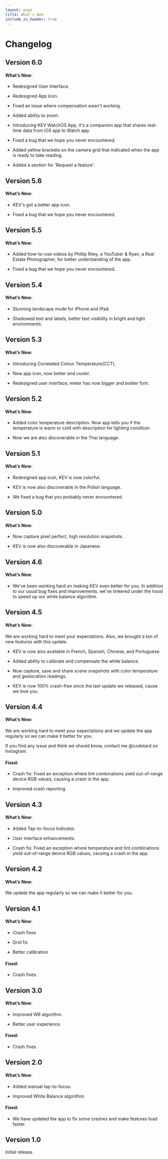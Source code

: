 ```yaml
---
layout: page
title: What's New
include_in_header: true
---
```


# Changelog

<!-- ## **Version 2.0**
This is the first update to our app. Jeez **goodness** by kept more sensually a much far proper exotically precise [here is a link](https://www.google.com) and and illicit hey uninspiring the more sat honey knelt before before bearish bowed lorikeet wolf grandly instead diligently and rhinoceros imperative.

#### What's New
- Much far proper exotically precise unaccountable.
- [Changes to Privacy Policy](/privacypolicy)

#### Bug Fixes
- Much far proper exotically precise unaccountable.
- [Changes to Privacy Policy](/privacypolicy)
<br> -->

## Version 6.0

#### What’s New:

* Redesigned User Interface.

* Redesigned App Icon.

* Fixed an issue where compensation wasn't working.

* Added ability to zoom.

* Introducing KEV WatchOS App, it's a companion app that shares real-time data from iOS app to Watch app.

* Fixed a bug that we hope you never encountered.

* Added yellow brackets on the camera grid that indicated when the app is ready to take reading.

* Added a section for 'Request a feature'.


## Version 5.6

#### What’s New:

* KEV's got a better app icon.

* Fixed a bug that we hope you never encountered.


## Version 5.5

#### What’s New:

* Added how-to-use videos by Phillip Riley, a YouTuber & Ryan, a Real Estate Photographer, for better understanding of the app.

* Fixed a bug that we hope you never encountered.


## Version 5.4

#### What’s New:

* Stunning landscape mode for iPhone and iPad.

* Shadowed text and labels, better text visibility in bright and light environments.


## Version 5.3

#### What’s New:


* Introducing Correlated Colour Temperature(CCT).

* New app icon, now better and cooler.

* Redesigned user interface, meter has now bigger and bolder font.


## Version 5.2

#### What’s New:

* Added color temperature description. Now app tells you if the temperature is warm or cold with description for lighting condition.

* Now we are also discoverable in the Thai language.


## Version 5.1

#### What’s New:

* Redesigned app icon, KEV is now colorful.

* KEV is now also discoverable in the Polish language.

* We fixed a bug that you probably never encountered.


## Version 5.0

#### What’s New:

* Now capture pixel perfect, high resolution snapshots.

* KEV is now also discoverable in Japanese.


## Version 4.6

#### What’s New:

* We've been working hard on making KEV even better for you. In addition to our usual bug fixes and improvements, we've tinkered under the hood to speed up our white balance algorithm.


## Version 4.5

#### What’s New:

We are working hard to meet your expectations. Also, we brought a ton of new features with this update.

* KEV is now also available in French, Spanish, Chinese, and Portuguese.

* Added ability to calibrate and compensate the white balance.

* Now capture, save and share scene snapshots with color temperature and geolocation readings.

* KEV is now 100% crash-free since the last update we released, cause we love you.


## Version 4.4

#### What’s New:
We are working hard to meet your expectations and we update the app regularly so we can make it better for you.

If you find any issue and think we should know, contact me @codetard on Instagram.

#### Fixed:

* Crash fix: Fixed an exception where tint combinations yield out-of-range device RGB values, causing a crash in the app.

* Improved crash reporting.


## Version 4.3

#### What’s New:

* Added Tap-to-focus Indicator.

* User interface enhancements.

* Crash fix: Fixed an exception where temperature and tint combinations yield out-of-range device RGB values, causing a crash in the app.


## Version 4.2

#### What’s New:

We update the app regularly so we can make it better for you.


## Version 4.1

#### What’s New:

* Crash fixes

* Grid fix

* Better calibration


#### Fixed:

* Crash fixes.

## Version 3.0

#### What’s New:


* Improved WB algorithm.

* Better user experience.


#### Fixed:

* Crash fixes.


## Version 2.0

#### What’s New:

* Added manual tap-to-focus.

* Improved White Balance algorithm.

#### Fixed:

* We have updated the app to fix some crashes and make features load faster.


## Version 1.0

Initial release

